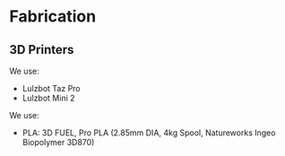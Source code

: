 # Fabrication

## 3D Printers

We use:

* Lulzbot Taz Pro
* Lulzbot Mini 2

We use:

* PLA: 3D FUEL, Pro PLA (2.85mm DIA, 4kg Spool, Natureworks Ingeo Biopolymer 3D870)
